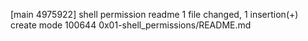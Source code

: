 [main 4975922]  shell permission readme
 1 file changed, 1 insertion(+)
 create mode 100644 0x01-shell_permissions/README.md
